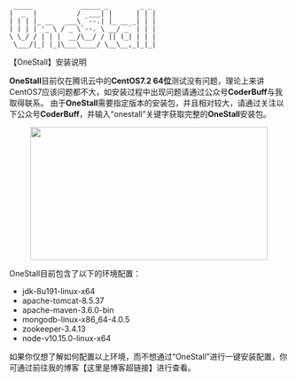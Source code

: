 ```
 _____            _____ _        _ _ 
|  _  |          /  ___| |      | | |
| | | |_ __   ___\ `--.| |_ __ _| | |
| | | | '_ \ / _ \`--. \ __/ _` | | |
\ \_/ / | | |  __/\__/ / || (_| | | |
 \___/|_| |_|\___\____/ \__\__,_|_|_|
```
【OneStall】安装说明

**OneStall**目前仅在腾讯云中的**CentOS7.2 64位**测试没有问题，理论上来讲CentOS7应该问题都不大，如安装过程中出现问题请通过公众号**CoderBuff**与我取得联系。
由于**OneStall**需要指定版本的安装包，并且相对较大，请通过关注以下公众号**CoderBuff**，并输入“onestall”关键字获取完整的**OneStall**安装包。

<div align=center><img width="428" height="240" src="https://raw.githubusercontent.com/yu-linfeng/BlogRepositories/master/resources/img/coderbuff.png"/></div>

OneStall目前包含了以下的环境配置：

* jdk-8u191-linux-x64 
* apache-tomcat-8.5.37
* apache-maven-3.6.0-bin
* mongodb-linux-x86_64-4.0.5
* zookeeper-3.4.13
* node-v10.15.0-linux-x64

如果你仅想了解如何配置以上环境，而不想通过“OneStall”进行一键安装配置，你可通过前往我的博客【这里是博客超链接】进行查看。